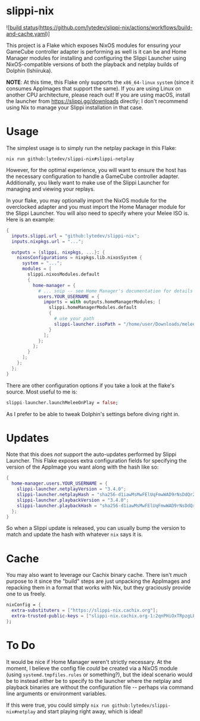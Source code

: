 # slippi-nix

![[build status](https://github.com/lytedev/slippi-nix/actions/workflows/build-and-cache.yaml/badge.svg)(https://github.com/lytedev/slippi-nix/actions/workflows/build-and-cache.yaml)]

This project is a Flake which exposes NixOS modules for ensuring your GameCube
controller adapter is performing as well is it can be and Home Manager modules
for installing and configuring the Slippi Launcher using NixOS-compatible
versions of both the playback and netplay builds of Dolphin (Ishiiruka).

**NOTE**: At this time, this Flake only supports the `x86_64-linux` `system`
(since it consumes AppImages that support the same). If you are using Linux on
another CPU architecture, please reach out! If you are using macOS, install the
launcher from https://slippi.gg/downloads directly; I don't recommend using Nix
to manage your Slippi installation in that case.

# Usage

The simplest usage is to simply run the netplay package in this Flake:

```shell
nix run github:lytedev/slippi-nix#slippi-netplay
```

However, for the optimal experience, you will want to ensure the host has the
necessary configuration to handle a GameCube controller adapter. Additionally,
you likely want to make use of the Slippi Launcher for managing and viewing
your replays.

In your flake, you may optionally import the NixOS module for the overclocked
adapter and you must import the Home Manager module for the Slippi Launcher. You
will also need to specify where your Melee ISO is. Here is an example:

```nix
{
  inputs.slippi.url = "github:lytedev/slippi-nix";
  inputs.nixpkgs.url = "...";

  outputs = {slippi, nixpkgs, ...}: {
    nixosConfigurations = nixpkgs.lib.nixosSystem {
      system = "...";
      modules = [
        slippi.nixosModules.default
        {
          home-manager = {
            # ... snip -- see Home Manager's documentation for details
            users.YOUR_USERNAME = {
              imports = with outputs.homeManagerModules; [
                slippi.homeManagerModules.default
                {
                  # use your path
                  slippi-launcher.isoPath = "/home/user/Downloads/melee.iso";
                }
              ];
            };
          };
        }
      ];
    };
  };
}
```

There are other configuration options if you take a look at the flake's source.
Most useful to me is:

```nix
slippi-launcher.launchMeleeOnPlay = false;
```

As I prefer to be able to tweak Dolphin's settings before diving right in.

# Updates

Note that this does _not_ support the auto-updates performed by Slippi Launcher.
This Flake exposes extra configuration fields for specifying the version of the
AppImage you want along with the hash like so:

```nix
{
  home-manager.users.YOUR_USERNAME = {
    slippi-launcher.netplayVersion = "3.4.0";
    slippi-launcher.netplayHash = "sha256-d1iawMsMwFElUqFmwWAD9rNsDdQr2LKscU8xuJPvxYg=";
    slippi-launcher.playbackVersion = "3.4.0";
    slippi-launcher.playbackHash = "sha256-d1iawMsMwFElUqFmwWAD9rNsDdQr2LKscU8xuJPvxYg=";
  };
}
```

So when a Slippi update is released, you can usually bump the version to match
and update the hash with whatever `nix` says it is.

# Cache

You may also want to leverage our Cachix binary cache. There isn't _much_
purpose to it since the "build" steps are just unpacking the AppImages and
repacking them in a format that works with Nix, but they graciously provide one
to us freely.

```nix
nixConfig = {
  extra-substituters = ["https://slippi-nix.cachix.org"];
  extra-trusted-public-keys = ["slippi-nix.cachix.org-1:2qnPHiOxTRpzgLEtx6K4kXq/ySDg7zHEJ58J6xNDvBo="];
};
```

# To Do

It would be nice if Home Manager weren't strictly necessary. At the moment,
I believe the config file _could_ be created via a NixOS module (using
`systemd.tmpfiles.rules` or something?), but the ideal scenario would be to
instead either be to specify to the launcher where the netplay and playback
binaries are without the configuration file -- perhaps via command line
arguments or environment variables.

If this were true, you could simply `nix run github:lytedev/slippi-nix#netplay`
and start playing right away, which is ideal!
